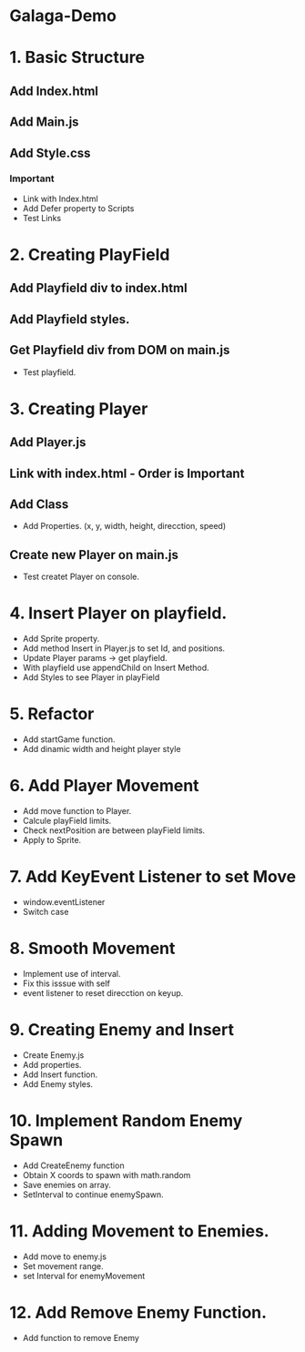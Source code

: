 # Galaga-Demo

# 1. Basic Structure
 ## Add Index.html
 ## Add Main.js
 ## Add Style.css

 ### Important
  - Link with Index.html
  - Add Defer property to Scripts
  - Test Links

# 2. Creating PlayField
 ## Add Playfield div to index.html
 ## Add Playfield styles.
 ## Get Playfield div from DOM on main.js
  - Test playfield.

# 3. Creating Player
 ## Add Player.js
 ## Link with index.html - Order is Important
 ## Add Class
  - Add Properties. (x, y, width, height, direcction, speed)
 ## Create new Player on main.js
  - Test createt Player on console.

# 4. Insert Player on playfield.
  - Add Sprite property.
  - Add method Insert in Player.js to set Id, and positions.
  - Update Player params -> get playfield.
  - With playfield use appendChild on Insert Method.
  - Add Styles to see Player in playField

# 5. Refactor
  - Add startGame function.
  - Add dinamic width and height player style

# 6. Add Player Movement
  - Add move function to Player.
  - Calcule playField limits.
  - Check nextPosition are between playField limits.
  - Apply to Sprite.

# 7. Add KeyEvent Listener to set Move
  - window.eventListener
  - Switch case

# 8. Smooth Movement
  - Implement use of interval.
  - Fix this isssue with self
  - event listener to reset direcction on keyup.

# 9. Creating Enemy and Insert
  - Create Enemy.js
  - Add properties.
  - Add Insert function.
  - Add Enemy styles.

# 10. Implement Random Enemy Spawn
  - Add CreateEnemy function
  - Obtain X coords to spawn with math.random
  - Save enemies on array.
  - SetInterval to continue enemySpawn.

# 11. Adding Movement to Enemies.
  - Add move to enemy.js
  - Set movement range.
  - set Interval for enemyMovement

# 12. Add Remove Enemy Function.
  - Add function to remove Enemy